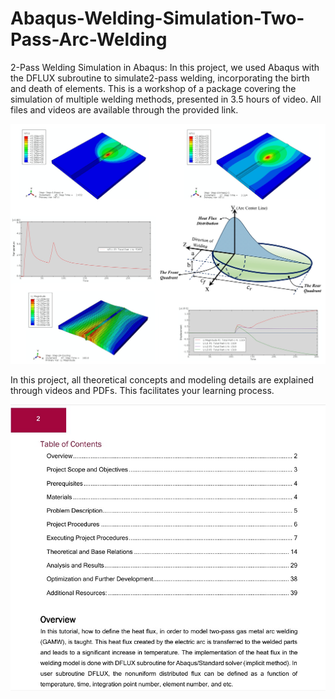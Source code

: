 # Abaqus-Welding-Simulation-Two-Pass-Arc-Welding
2-Pass Welding Simulation in Abaqus: In this project, we used Abaqus with the DFLUX subroutine to simulate2-pass welding, incorporating the birth and death of elements. This is a workshop of a package covering the simulation of multiple welding methods, presented in 3.5 hours of video. All files and videos are available through the provided link.

<p align="center">
  <img width="750" src="Figures/1.jpg">
</p>

In this project, all theoretical concepts and modeling details are explained through videos and PDFs. This facilitates your learning process.

<p align="center">
  <img width="750" src="Figures/2.jpg">
</p>
